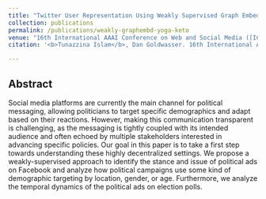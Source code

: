 ```yaml
---
title: "Twitter User Representation Using Weakly Supervised Graph Embedding"
collection: publications
permalink: /publications/weakly-graphembd-yoga-keto
venue: "16th International AAAI Conference on Web and Social Media ([ICWSM-2022](https://www.icwsm.org/2022/index.html/))"
citation: '<b>Tunazzina Islam</b>, Dan Goldwasser. 16th International AAAI Conference on Web and Social Media (ICWSM-2022), 16(1), 358-369.'

--- 
```


## Abstract
Social media platforms are currently the main channel for political messaging, allowing politicians to target specific demographics and adapt based on their reactions. However, making this communication transparent is challenging, as the messaging is tightly coupled with its intended audience and often echoed by multiple stakeholders interested in advancing specific policies. Our goal in this paper is to take a first step towards understanding these highly decentralized settings. We propose a weakly-supervised approach to identify the stance and issue of political ads on Facebook and analyze how political campaigns use some kind of demographic targeting by location, gender, or age. Furthermore, we analyze the temporal dynamics of the political ads on election polls.
